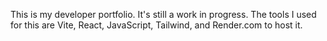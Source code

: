 This is my developer portfolio. It's still a work in progress. The tools I used for this are Vite, React, JavaScript, Tailwind, and Render.com to host it.